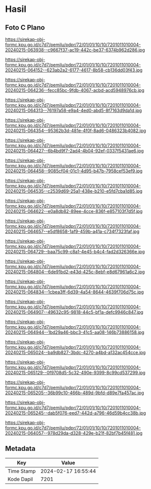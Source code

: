 # Hasil

## Foto C Plano

https://sirekap-obj-formc.kpu.go.id/c7d7/pemilu/pdpr/72/01/01/10/10/7201011010004-20240215-063938--c9667f37-ac19-442c-be37-6374b962d286.jpg

https://sirekap-obj-formc.kpu.go.id/c7d7/pemilu/pdpr/72/01/01/10/10/7201011010004-20240215-064152--623ab2a2-6177-4617-8b58-cb136dd03f43.jpg

https://sirekap-obj-formc.kpu.go.id/c7d7/pemilu/pdpr/72/01/01/10/10/7201011010004-20240215-064236--fecc85bc-9fdb-4067-acbd-acd5948976cb.jpg

https://sirekap-obj-formc.kpu.go.id/c7d7/pemilu/pdpr/72/01/01/10/10/7201011010004-20240215-064313--76197a58-e9a4-4ed0-abd5-8f7163d9da1d.jpg

https://sirekap-obj-formc.kpu.go.id/c7d7/pemilu/pdpr/72/01/01/10/10/7201011010004-20240215-064354--95362b3d-481e-4f0f-8ad6-0486323b4082.jpg

https://sirekap-obj-formc.kpu.go.id/c7d7/pemilu/pdpr/72/01/01/10/10/7201011010004-20240215-064427--6b4bd9f7-2ad4-4b04-92ef-0337f5431ae6.jpg

https://sirekap-obj-formc.kpu.go.id/c7d7/pemilu/pdpr/72/01/01/10/10/7201011010004-20240215-064458--9085cf04-01c1-4d95-b47b-7958cef53ef9.jpg

https://sirekap-obj-formc.kpu.go.id/c7d7/pemilu/pdpr/72/01/01/10/10/7201011010004-20240215-064535--c2539d69-25a1-438e-b210-e5fd7cba1d85.jpg

https://sirekap-obj-formc.kpu.go.id/c7d7/pemilu/pdpr/72/01/01/10/10/7201011010004-20240215-064622--e0a8db82-89ee-4cce-836f-e857103f7d5f.jpg

https://sirekap-obj-formc.kpu.go.id/c7d7/pemilu/pdpr/72/01/01/10/10/7201011010004-20240215-064657--e5df8658-1af9-459b-a41a-c734f7323faf.jpg

https://sirekap-obj-formc.kpu.go.id/c7d7/pemilu/pdpr/72/01/01/10/10/7201011010004-20240215-064729--baa75c99-c8a1-4e45-b4c4-fad2d326366e.jpg

https://sirekap-obj-formc.kpu.go.id/c7d7/pemilu/pdpr/72/01/01/10/10/7201011010004-20240215-064804--6de91bd2-e43d-425c-8ebf-e8d67961a6c2.jpg

https://sirekap-obj-formc.kpu.go.id/c7d7/pemilu/pdpr/72/01/01/10/10/7201011010004-20240215-064834--1cbea3ff-6d39-4a54-8644-4639f706d75c.jpg

https://sirekap-obj-formc.kpu.go.id/c7d7/pemilu/pdpr/72/01/01/10/10/7201011010004-20240215-064907--49632c95-9818-44c5-bf1a-defc9946c847.jpg

https://sirekap-obj-formc.kpu.go.id/c7d7/pemilu/pdpr/72/01/01/10/10/7201011010004-20240215-064944--1bd29a46-bbc3-41c5-aa08-146b73886158.jpg

https://sirekap-obj-formc.kpu.go.id/c7d7/pemilu/pdpr/72/01/01/10/10/7201011010004-20240215-065024--ba9db827-3bdc-4270-a4bd-a132ac454cce.jpg

https://sirekap-obj-formc.kpu.go.id/c7d7/pemilu/pdpr/72/01/01/10/10/7201011010004-20240215-065129--0f9708d5-5c32-490e-9399-8c99cd537299.jpg

https://sirekap-obj-formc.kpu.go.id/c7d7/pemilu/pdpr/72/01/01/10/10/7201011010004-20240215-065205--36b99c10-466b-489d-9bfd-d89e7fa457ac.jpg

https://sirekap-obj-formc.kpu.go.id/c7d7/pemilu/pdpr/72/01/01/10/10/7201011010004-20240215-065245--dab5f076-eed7-442d-a796-46d59b4cc38b.jpg

https://sirekap-obj-formc.kpu.go.id/c7d7/pemilu/pdpr/72/01/01/10/10/7201011010004-20240215-064057--978d29da-d328-429e-b21f-82bf7b45f481.jpg


## Metadata

| Key        | Value               |
| ---------- | ------------------- |
| Time Stamp | 2024-02-17 16:55:44 |
| Kode Dapil | 7201                |



